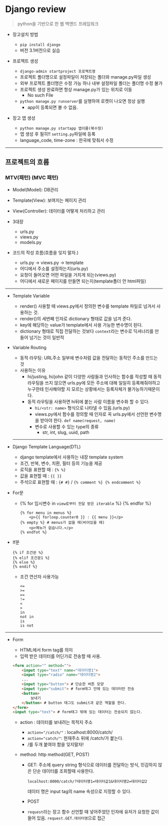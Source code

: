 # Django review

> python을 기반으로 한 웹 백앤드 프레임워크

* 장고설치 방법

  * `pip install django`
  * 버전 3.1버전으로 실습

* 프로젝트 생성

  * `django-admin startproject 프로젝트명`
  * 프로젝트 폴더명으로 설정파일이 저장되는 폴더와 manage.py파일 생성
  * 외부 프로젝트 폴더명은 수정 가능 하나 내부 설정파일 폴더는 폴더명 수정 불가
  * 프로젝트 생성 완료하면 항상 manage.py가 있는 위치로 이동
    * No such File
  * `python manage.py runserver`를 실행하여 로켓이 나오면 정상 실행
    * app이 등록되면 볼 수 없음.

* 장고 앱 생성

  * `python manage.py startapp 앱이름(복수형)`
  * 앱 생성 후 필히!! `setting.py`파일에 등록
  * language_code, time-zone : 한국에 맞춰서 수정

  

---

## 프로젝트의 흐름

### MTV(패턴) (MVC 패턴)

* Model(Model): DB관리
* Template(View): 보여지는 페이지 관리
* View(Controller): 데이터를 어떻게 처리하고 관리



* 3대장

  * urls.py
  * views.py
  * models.py

  

* 코드의 작성 흐름(흐름을 잊지 말자.)

  * urls.py -> views.py -> template
  * 어디에서 주소를 설정하는지(urls.py)
  * 요청이 들어오면 어떤 파일을 거치게 되는(views.py)
  * 어디에서 새로운 페이지를 만들면 되는지(template폴더 안 html파일)

---

* Template Variable

  * render() 사용할 때 views.py에서 정의한 변수를 template 파일로 넘겨서 사용하는 것.
  * render()의 세번째 인자로 dictionary 형태로 값을 넘겨 준다.
  * key에 해당하는 value가 template에서 사용 가능한 변수명이 된다.
  * dictionary 형태로 직접 전달하는 것보다 `context`라는 변수로 딕셔너리를 만들어 넘기는 것이 일반적

* Variable Routing

  * 동적 라우팅: URL주소 일부에 변수처럼 값을 전달하는 동적인 주소를 만드는 것
  * 사용하는 이유
    * hi/justing, hi/john 같이 다양한 사람들과 인사하는 함수를 작성할 때 동적라우팅을 쓰지 않으면 urls.py에 모든 주소에 대해 일일히 등록해줘야하고 누구한테 인사해야할 지 모르는 상황에서는 등록자체가 불가능하기때문이다.
    * 동적 라우팅을 사용하면 hi뒤에 붙는 사람 이름을 변수화 할 수 있다.
      * `hi/<str: name>` 형식으로 나타낼 수 있음.(urls.py)
      * views.py에서 함수를 정의할 때 인자로 꼭 urls.py에서 선언한 변수명을 받아야 한다. `def name(request, name)`
      * 변수로 사용할 수 있는 type의 종류
        * str, int, slug, uuid, path

  ---

* Django Template Language(DTL)

  * django template에서 사용하는 내장 template system
  * 조건, 반복, 변수, 치환, 필터 등의 기능을 제공
  * 로직을 표현할 때 : `{% %}`
  * 값을 표현할 때 : `{{ }}`
  * 주석으로 표현할 때 : `{# #}` / `{% comment %} {% endcomment %}`

* For문

  * {% for 임시변수 in `view로부터 전달 받은 iterable` %} {% endfor %}

    ```
    {% for menu in menus %}
    	<p>{{ forloop.counter0 }} : {{ menu }}</p>
    {% empty %} # menus가 없을 때(비어있을 때)
    	<p>메뉴가 없습니다.</p>
    {% endfot %}
    ```

* If문

  ```
  {% if 조건문 %}
  {% elif 조건문1 %}
  {% else %}
  {% endif %}
  ```

  * 조건 연산자 사용가능

    ```
    <=
    >=
    ==
    !=
    <
    >
    in
    not in
    is
    is not
    ```

---

* Form

  * HTML에서 form tag를 의미
  * 입력 받은 데이터를 어딘가로 전송할 때 사용.

  ```html
  <form action="" method="">
      <input type="text" name="데이터명1">
      <input type="radio" name="데이터명2">
      ...
      <input type="button"> # 단순한 버튼 모양
      <input type="submit"> # form태그 안에 있는 데이터만 전송
      <button>
          보내기
      </button> # button 태그도 submit과 같은 역할을 한다.
  </form>
  <input type="text"> # form태그 밖에 있는 데이터는 전송되지 않는다.
  ```

  * action : 데이터를 보내려는 목적지 주소

    * `action="/catch/"` : localhost:8000/catch/
    * `action="catch/"`: 현재주소 뒤에 /catch/가 붙는다.
    * /를 두개 붙여야 함을 잊지말자!

  * method: http method(GET, POST)

    * GET: 주소에 query string 형식으로 데이터를 전달하는 방식, 민감하지 않은 단순 데이터를 조회할때 사용한다.

      `localhost:8000/catch/?데이터명1=데이터값1&데이터명2=데이터값2`

      데이터 명은 input tag의 name 속성으로 지정할 수 있다.

    * POST

    * `request`라는 장고 함수 선언할 때 넣어주었던 인자에 유저가 요청한 값이 들어 있음. `request.GET.데이터명`으로 접근

